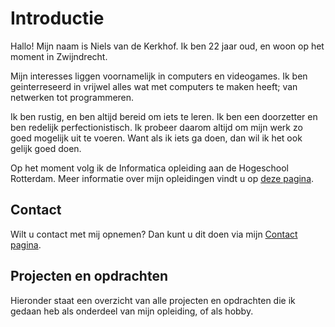 # Introductie

Hallo! Mijn naam is Niels van de Kerkhof. Ik ben 22 jaar oud, en woon op het moment in Zwijndrecht.

Mijn interesses liggen voornamelijk in computers en videogames. Ik ben geinterreseerd in vrijwel alles wat met computers te maken heeft; van netwerken tot programmeren.

Ik ben rustig, en ben altijd bereid om iets te leren. Ik ben een doorzetter en ben redelijk perfectionistisch. Ik probeer daarom altijd om mijn werk zo goed mogelijk uit te voeren. Want als ik iets ga doen, dan wil ik het ook gelijk goed doen.

Op het moment volg ik de Informatica opleiding aan de Hogeschool Rotterdam. Meer informatie over mijn opleidingen vindt u op [deze pagina](Content/Studies).

## Contact
Wilt u contact met mij opnemen? Dan kunt u dit doen via mijn [Contact pagina](Contact).

## Projecten en opdrachten
Hieronder staat een overzicht van alle projecten en opdrachten die ik gedaan heb als onderdeel van mijn opleiding, of als hobby.